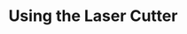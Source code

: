 ---
title: Using the Laser Cutter
slides:
  - title: Go to Print
    content_markdown:
    background_color:
    background_image: /uploads/inkscapefileprint.png
    background_size: contain
  - title: Check Printer
    content_markdown:
    background_color:
    background_image: /uploads/fullspectrumengineeringdriver.png
    background_size: cover
  - title: Close the Preview
    content_markdown:
    background_color:
    background_image: /uploads/closewindow.png
    background_size: cover
  - title: Vector Review
    content_markdown: >-
      ![](/uploads/using-the-laser-cutter/vectormode.png){: width="1125"
      height="746"}
    background_color:
    background_image:
    background_size: contain
  - title: Run Perimeter
    content_markdown:
    background_color:
    background_image: /uploads/using-the-laser-cutter/raster250.png
    background_size: cover
  - title:
    content_markdown:
    background_color:
    background_image: /uploads/using-the-laser-cutter/raster250-1.png
    background_size: cover
tags:
---
